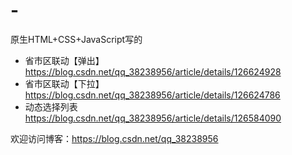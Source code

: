 # -
原生HTML+CSS+JavaScript写的

- 省市区联动【弹出】https://blog.csdn.net/qq_38238956/article/details/126624928
- 省市区联动【下拉】https://blog.csdn.net/qq_38238956/article/details/126624786
- 动态选择列表 https://blog.csdn.net/qq_38238956/article/details/126584090

欢迎访问博客：https://blog.csdn.net/qq_38238956

